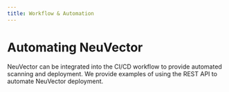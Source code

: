 ```yaml
---
title: Workflow & Automation
---
```


# Automating NeuVector

NeuVector can be integrated into the CI/CD workflow to provide automated scanning and deployment. We provide examples of using the REST API to automate NeuVector deployment.
